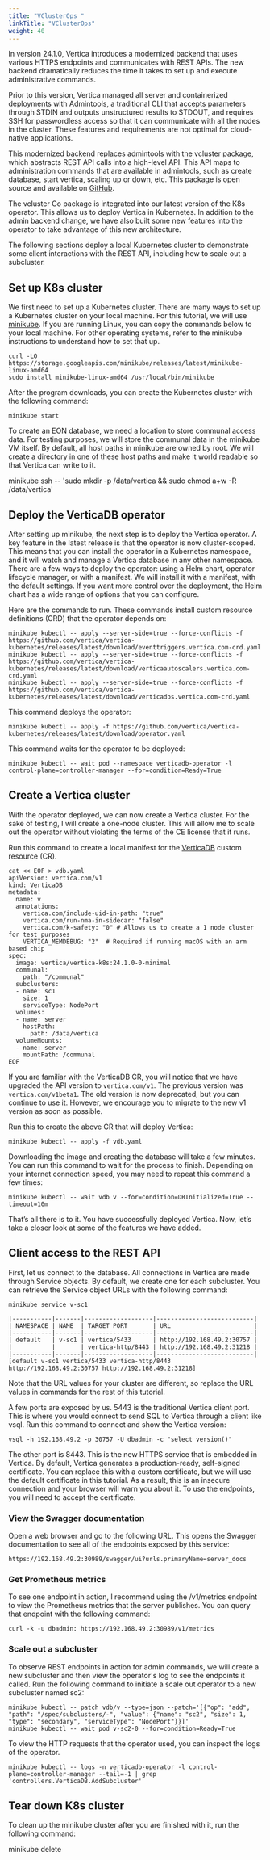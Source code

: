 ```yaml
---
title: "VClusterOps "
linkTitle: "VClusterOps"
weight: 40
---
```


In version 24.1.0, Vertica introduces a modernized backend that uses various HTTPS endpoints and communicates with REST APIs. The new backend dramatically reduces the time it takes to set up and execute administrative commands.

Prior to this version, Vertica managed all server and containerized deployments with Admintools, a traditional CLI that accepts parameters through STDIN and outputs unstructured results to STDOUT, and requires SSH for passwordless access so that it can communicate with all the nodes in the cluster. These features and requirements are not optimal for cloud-native applications.

This modernized backend replaces admintools with the vcluster package, which abstracts REST API calls into a high-level API. This API maps to administration commands that are available in admintools, such as create database, start vertica, scaling up or down, etc. This package is open source and available on [GitHub](https://github.com/vertica/vcluster).

The vcluster Go package is integrated into our latest version of the K8s operator. This allows us to deploy Vertica in Kubernetes. In addition to the admin backend change, we have also built some new features into the operator to take advantage of this new architecture.

The following sections deploy a local Kubernetes cluster to demonstrate some client interactions with the REST API, including how to scale out a subcluster.

## Set up K8s cluster 

We first need to set up a Kubernetes cluster. There are many ways to set up a Kubernetes cluster on your local machine. For this tutorial, we will use [minikube](https://minikube.sigs.k8s.io/docs/). If you are running Linux, you can copy the commands below to your local machine. For other operating systems, refer to the minikube instructions to understand how to set that up.

```
curl -LO https://storage.googleapis.com/minikube/releases/latest/minikube-linux-amd64
sudo install minikube-linux-amd64 /usr/local/bin/minikube
```

After the program downloads, you can create the Kubernetes cluster with the following command:

```
minikube start
```

To create an EON database, we need a location to store communal access data. For testing purposes, we will store the communal data in the minikube VM itself. By default, all host paths in minikube are owned by root. We will create a directory in one of these host paths and make it world readable so that Vertica can write to it.

minikube ssh -- 'sudo mkdir -p /data/vertica && sudo chmod a+w -R /data/vertica'

## Deploy the VerticaDB operator 

After setting up minikube, the next step is to deploy the Vertica operator. A key feature in the latest release is that the operator is now cluster-scoped. This means that you can install the operator in a Kubernetes namespace, and it will watch and manage a Vertica database in any other namespace. There are a few ways to deploy the operator: using a Helm chart, operator lifecycle manager, or with a manifest. We will install it with a manifest, with the default settings. If you want more control over the deployment, the Helm chart has a wide range of options that you can configure.

Here are the commands to run. These commands install custom resource definitions (CRD) that the operator depends on:

```
minikube kubectl -- apply --server-side=true --force-conflicts -f https://github.com/vertica/vertica-kubernetes/releases/latest/download/eventtriggers.vertica.com-crd.yaml 
minikube kubectl -- apply --server-side=true --force-conflicts -f https://github.com/vertica/vertica-kubernetes/releases/latest/download/verticaautoscalers.vertica.com-crd.yaml
minikube kubectl -- apply --server-side=true --force-conflicts -f https://github.com/vertica/vertica-kubernetes/releases/latest/download/verticadbs.vertica.com-crd.yaml
```

This command deploys the operator:
```
minikube kubectl -- apply -f https://github.com/vertica/vertica-kubernetes/releases/latest/download/operator.yaml 
```

This command waits for the operator to be deployed:
```
minikube kubectl -- wait pod --namespace verticadb-operator -l control-plane=controller-manager --for=condition=Ready=True
```

## Create a Vertica cluster 

With the operator deployed, we can now create a Vertica cluster. For the sake of testing, I will create a one-node cluster. This will allow me to scale out the operator without violating the terms of the CE license that it runs.

Run this command to create a local manifest for the [VerticaDB](https://docs.vertica.com/latest/en/containerized/) custom resource (CR).

```
cat << EOF > vdb.yaml
apiVersion: vertica.com/v1
kind: VerticaDB
metadata:
  name: v
  annotations:
    vertica.com/include-uid-in-path: "true"
    vertica.com/run-nma-in-sidecar: "false"
    vertica.com/k-safety: "0" # Allows us to create a 1 node cluster for test purposes
    VERTICA_MEMDEBUG: "2"  # Required if running macOS with an arm based chip
spec:
  image: vertica/vertica-k8s:24.1.0-0-minimal
  communal:
    path: "/communal"
  subclusters:
  - name: sc1
    size: 1
    serviceType: NodePort
  volumes:
  - name: server
    hostPath:
      path: /data/vertica
  volumeMounts:
  - name: server
    mountPath: /communal
EOF
```

If you are familiar with the VerticaDB CR, you will notice that we have upgraded the API version to `vertica.com/v1`. The previous version was `vertica.com/v1beta1`. The old version is now deprecated, but you can continue to use it. However, we encourage you to migrate to the new v1 version as soon as possible.

Run this to create the above CR that will deploy Vertica:

```
minikube kubectl -- apply -f vdb.yaml
```

Downloading the image and creating the database will take a few minutes. You can run this command to wait for the process to finish. Depending on your internet connection speed, you may need to repeat this command a few times:

```
minikube kubectl -- wait vdb v --for=condition=DBInitialized=True --timeout=10m
```

That’s all there is to it. You have successfully deployed Vertica. Now, let’s take a closer look at some of the features we have added.

## Client access to the REST API 

First, let us connect to the database. All connections in Vertica are made through Service objects. By default, we create one for each subcluster. You can retrieve the Service object URLs with the following command:

```
minikube service v-sc1

|-----------|-------|-------------------|---------------------------|  
| NAMESPACE | NAME  | TARGET PORT       | URL                       |  
|-----------|-------|-------------------|---------------------------|  
| default   | v-sc1 | vertica/5433      | http://192.168.49.2:30757 | 
|           |       | vertica-http/8443 | http://192.168.49.2:31218 |
|-----------|-------|-------------------|---------------------------|  
[default v-sc1 vertica/5433 vertica-http/8443 http://192.168.49.2:30757 http://192.168.49.2:31218]
```

Note that the URL values for your cluster are different, so replace the URL values in commands for the rest of this tutorial.

A few ports are exposed by us. 5443 is the traditional Vertica client port. This is where you would connect to send SQL to Vertica through a client like vsql. Run this command to connect and show the Vertica version:

```
vsql -h 192.168.49.2 -p 30757 -U dbadmin -c "select version()"
```

The other port is 8443. This is the new HTTPS service that is embedded in Vertica. By default, Vertica generates a production-ready, self-signed certificate. You can replace this with a custom certificate, but we will use the default certificate in this tutorial. As a result, this is an insecure connection and your browser will warn you about it. To use the endpoints, you will need to accept the certificate.

### View the Swagger documentation 

Open a web browser and go to the following URL. This opens the Swagger documentation to see all of the endpoints exposed by this service:

```
https://192.168.49.2:30989/swagger/ui?urls.primaryName=server_docs
```

### Get Prometheus metrics

To see one endpoint in action, I recommend using the /v1/metrics endpoint to view the Prometheus metrics that the server publishes. You can query that endpoint with the following command:

```
curl -k -u dbadmin: https://192.168.49.2:30989/v1/metrics
```

### Scale out a subcluster

To observe REST endpoints in action for admin commands, we will create a new subcluster and then view the operator's log to see the endpoints it called. Run the following command to initiate a scale out operator to a new subcluster named sc2:

```
minikube kubectl -- patch vdb/v --type=json --patch='[{"op": "add", "path": "/spec/subclusters/-", "value": {"name": "sc2", "size": 1, "type": "secondary", "serviceType": "NodePort"}}]' 
minikube kubectl -- wait pod v-sc2-0 --for=condition=Ready=True 
```

To view the HTTP requests that the operator used, you can inspect the logs of the operator.

```
minikube kubectl -- logs -n verticadb-operator -l control-plane=controller-manager --tail=-1 | grep 'controllers.VerticaDB.AddSubcluster' 
```

## Tear down K8s cluster

To clean up the minikube cluster after you are finished with it, run the following command:

minikube delete